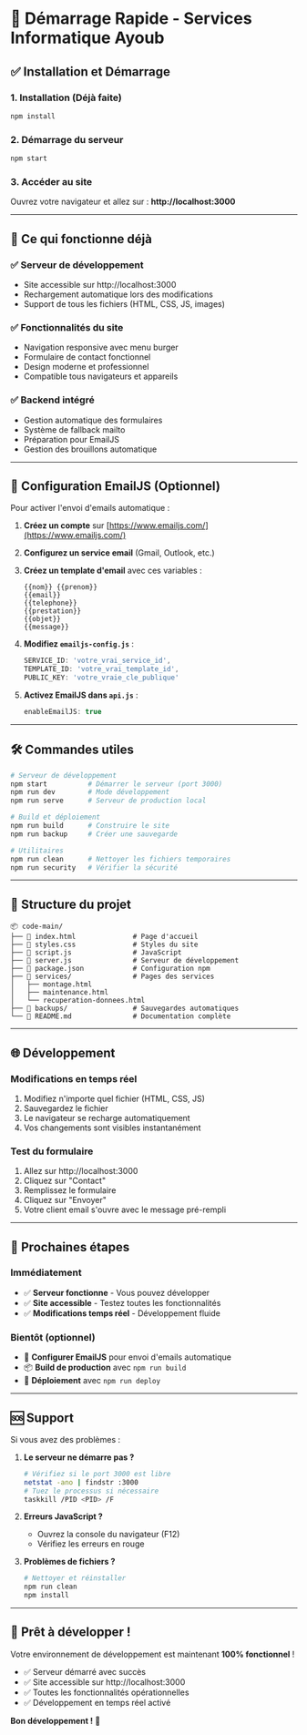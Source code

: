 # 🚀 Démarrage Rapide - Services Informatique Ayoub

## ✅ Installation et Démarrage

### 1. Installation (Déjà faite)
```bash
npm install
```

### 2. Démarrage du serveur
```bash
npm start
```

### 3. Accéder au site
Ouvrez votre navigateur et allez sur : **http://localhost:3000**

---

## 🎯 Ce qui fonctionne déjà

### ✅ **Serveur de développement**
- Site accessible sur http://localhost:3000
- Rechargement automatique lors des modifications
- Support de tous les fichiers (HTML, CSS, JS, images)

### ✅ **Fonctionnalités du site**
- Navigation responsive avec menu burger
- Formulaire de contact fonctionnel
- Design moderne et professionnel
- Compatible tous navigateurs et appareils

### ✅ **Backend intégré**
- Gestion automatique des formulaires
- Système de fallback mailto
- Préparation pour EmailJS
- Gestion des brouillons automatique

---

## 📧 Configuration EmailJS (Optionnel)

Pour activer l'envoi d'emails automatique :

1. **Créez un compte** sur [https://www.emailjs.com/](https://www.emailjs.com/)

2. **Configurez un service email** (Gmail, Outlook, etc.)

3. **Créez un template d'email** avec ces variables :
   ```
   {{nom}} {{prenom}}
   {{email}}
   {{telephone}}
   {{prestation}}
   {{objet}}
   {{message}}
   ```

4. **Modifiez `emailjs-config.js`** :
   ```javascript
   SERVICE_ID: 'votre_vrai_service_id',
   TEMPLATE_ID: 'votre_vrai_template_id',
   PUBLIC_KEY: 'votre_vraie_cle_publique'
   ```

5. **Activez EmailJS dans `api.js`** :
   ```javascript
   enableEmailJS: true
   ```

---

## 🛠️ Commandes utiles

```bash
# Serveur de développement
npm start          # Démarrer le serveur (port 3000)
npm run dev        # Mode développement
npm run serve      # Serveur de production local

# Build et déploiement
npm run build      # Construire le site
npm run backup     # Créer une sauvegarde

# Utilitaires
npm run clean      # Nettoyer les fichiers temporaires
npm run security   # Vérifier la sécurité
```

---

## 📁 Structure du projet

```
📦 code-main/
├── 📄 index.html              # Page d'accueil
├── 📄 styles.css              # Styles du site
├── 📄 script.js               # JavaScript
├── 📄 server.js               # Serveur de développement
├── 📄 package.json            # Configuration npm
├── 📁 services/               # Pages des services
│   ├── montage.html
│   ├── maintenance.html
│   └── recuperation-donnees.html
├── 📁 backups/                # Sauvegardes automatiques
└── 📄 README.md               # Documentation complète
```

---

## 🌐 Développement

### Modifications en temps réel
1. Modifiez n'importe quel fichier (HTML, CSS, JS)
2. Sauvegardez le fichier
3. Le navigateur se recharge automatiquement
4. Vos changements sont visibles instantanément

### Test du formulaire
1. Allez sur http://localhost:3000
2. Cliquez sur "Contact"
3. Remplissez le formulaire
4. Cliquez sur "Envoyer"
5. Votre client email s'ouvre avec le message pré-rempli

---

## 🚀 Prochaines étapes

### Immédiatement
- ✅ **Serveur fonctionne** - Vous pouvez développer
- ✅ **Site accessible** - Testez toutes les fonctionnalités
- ✅ **Modifications temps réel** - Développement fluide

### Bientôt (optionnel)
- 🔄 **Configurer EmailJS** pour envoi d'emails automatique
- 📦 **Build de production** avec `npm run build`
- 🚀 **Déploiement** avec `npm run deploy`

---

## 🆘 Support

Si vous avez des problèmes :

1. **Le serveur ne démarre pas ?**
   ```bash
   # Vérifiez si le port 3000 est libre
   netstat -ano | findstr :3000
   # Tuez le processus si nécessaire
   taskkill /PID <PID> /F
   ```

2. **Erreurs JavaScript ?**
   - Ouvrez la console du navigateur (F12)
   - Vérifiez les erreurs en rouge

3. **Problèmes de fichiers ?**
   ```bash
   # Nettoyer et réinstaller
   npm run clean
   npm install
   ```

---

## 🎉 Prêt à développer !

Votre environnement de développement est maintenant **100% fonctionnel** !

- ✅ Serveur démarré avec succès
- ✅ Site accessible sur http://localhost:3000
- ✅ Toutes les fonctionnalités opérationnelles
- ✅ Développement en temps réel activé

**Bon développement !** 🚀